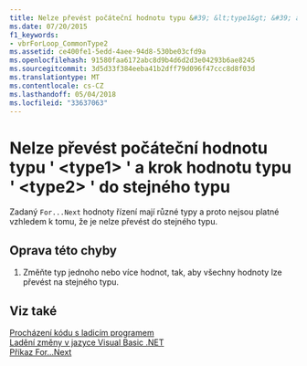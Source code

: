 ```yaml
---
title: Nelze převést počáteční hodnotu typu &#39; &lt;type1&gt; &#39; a krok hodnotu typu &#39; &lt;type2&gt; &#39; do stejného typu
ms.date: 07/20/2015
f1_keywords:
- vbrForLoop_CommonType2
ms.assetid: ce400fe1-5edd-4aee-94d8-530be03cfd9a
ms.openlocfilehash: 91580faa6172abc8d9b4d6d2d3e04293b6ae8245
ms.sourcegitcommit: 3d5d33f384eeba41b2dff79d096f47ccc8d8f03d
ms.translationtype: MT
ms.contentlocale: cs-CZ
ms.lasthandoff: 05/04/2018
ms.locfileid: "33637063"
---
```

# <a name="cannot-convert-start-value-of-type-39lttype1gt39-and-step-value-of-type-39lttype2gt39-to-a-common-type"></a>Nelze převést počáteční hodnotu typu &#39; &lt;type1&gt; &#39; a krok hodnotu typu &#39; &lt;type2&gt; &#39; do stejného typu
Zadaný `For...Next` hodnoty řízení mají různé typy a proto nejsou platné vzhledem k tomu, že je nelze převést do stejného typu.  
  
## <a name="to-correct-this-error"></a>Oprava této chyby  
  
1.  Změňte typ jednoho nebo více hodnot, tak, aby všechny hodnoty lze převést na stejného typu.  
  
## <a name="see-also"></a>Viz také  
 [Procházení kódu s ladicím programem](/visualstudio/debugger/navigating-through-code-with-the-debugger)  
 [Ladění změny v jazyce Visual Basic .NET](http://msdn.microsoft.com/library/0e82bb0d-8bb2-4fe8-87d1-75f24c7cfd75)  
 [Příkaz For...Next](../../visual-basic/language-reference/statements/for-next-statement.md)
